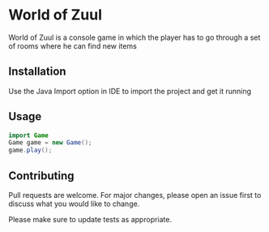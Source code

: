 # World of Zuul

World of Zuul is a console game in which the player has to go through a set of rooms where he can find new items

## Installation

Use the Java Import option in IDE to import the project and get it running

## Usage

```java
import Game
Game game = new Game();
game.play(); 
```

## Contributing
Pull requests are welcome. For major changes, please open an issue first to discuss what you would like to change.

Please make sure to update tests as appropriate.